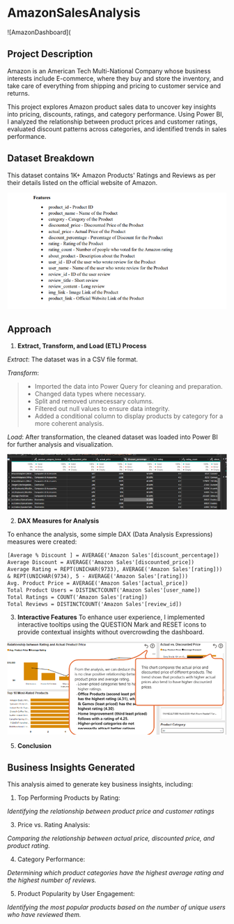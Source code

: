# AmazonSalesAnalysis

![AmazonDashboard](

## Project Description

Amazon is an American Tech Multi-National Company whose business interests include E-commerce, 
where they buy and store the inventory, and take care of everything from shipping and pricing to customer 
service and returns. 

This project explores Amazon product sales data to uncover key insights into pricing, discounts, ratings, and category performance. 
Using Power BI, I analyzed the relationship between product prices and customer ratings, evaluated discount patterns across categories, and identified trends in sales performance.

## Dataset Breakdown

This dataset contains 1K+ Amazon Products' Ratings and Reviews as per their details listed on the official website of Amazon.

![Dataset_Features](https://github.com/OlanikeCJ/AmazonSalesAnalysis/blob/main/Dataset%20features.png?raw=true)

## Approach
1. **Extract, Transform, and Load (ETL) Process**
   
*Extract*: The dataset was in a CSV file format.

*Transform*:
> * Imported the data into Power Query for cleaning and preparation.
> * Changed data types where necessary.
> * Split and removed unnecessary columns.
> * Filtered out null values to ensure data integrity.
> * Added a conditional column to display products by category for a more coherent analysis.

*Load*: After transformation, the cleaned dataset was loaded into Power BI for further analysis and visualization.

![Clean_dataset](https://github.com/OlanikeCJ/AmazonSalesAnalysis/blob/main/Cleaned_dataset.png?raw=true)

2. **DAX Measures for Analysis**
   
To enhance the analysis, some simple DAX (Data Analysis Expressions) measures were created:

```DAX
[Average % Discount ] = AVERAGE('Amazon Sales'[discount_percentage])
Average Discount = AVERAGE('Amazon Sales'[discounted_price])
Average Rating = REPT(UNICHAR(9733), AVERAGE('Amazon Sales'[rating])) & REPT(UNICHAR(9734), 5 - AVERAGE('Amazon Sales'[rating]))
Avg. Product Price = AVERAGE('Amazon Sales'[actual_price])
Total Product Users = DISTINCTCOUNT('Amazon Sales'[user_name])
Total Ratings = COUNT('Amazon Sales'[rating])
Total Reviews = DISTINCTCOUNT('Amazon Sales'[review_id])
```

3. **Interactive Features**
   To enhance user experience, I implemented interactive tooltips using the QUESTION Mark and RESET icons to provide contextual insights without overcrowding the dashboard.

![Insights](https://github.com/OlanikeCJ/AmazonSalesAnalysis/blob/main/Insights-amazon.png?raw=true)

5. **Conclusion**
## Business Insights Generated
This analysis aimed to generate key business insights, including:

1. Top Performing Products by Rating:
   
*Identifying the relationship between product price and customer ratings*

3. Price vs. Rating Analysis:
   
*Comparing the relationship between actual price, discounted price, and 
product rating.*

4. Category Performance:
   
*Determining which product categories have the highest average rating and the 
highest number of reviews.*

5. Product Popularity by User Engagement:

*Identifying the most popular products based on the number of unique users who 
have reviewed them.*


